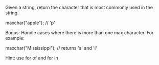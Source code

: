 Given a string, return the character that is most commonly used in the string.



maxchar("apple"); // 'p'

Bonus: Handle cases where there is more than one max character. For example:

maxchar("Mississippi"); // returns 's' and 'i'

Hint: use for of and for in
